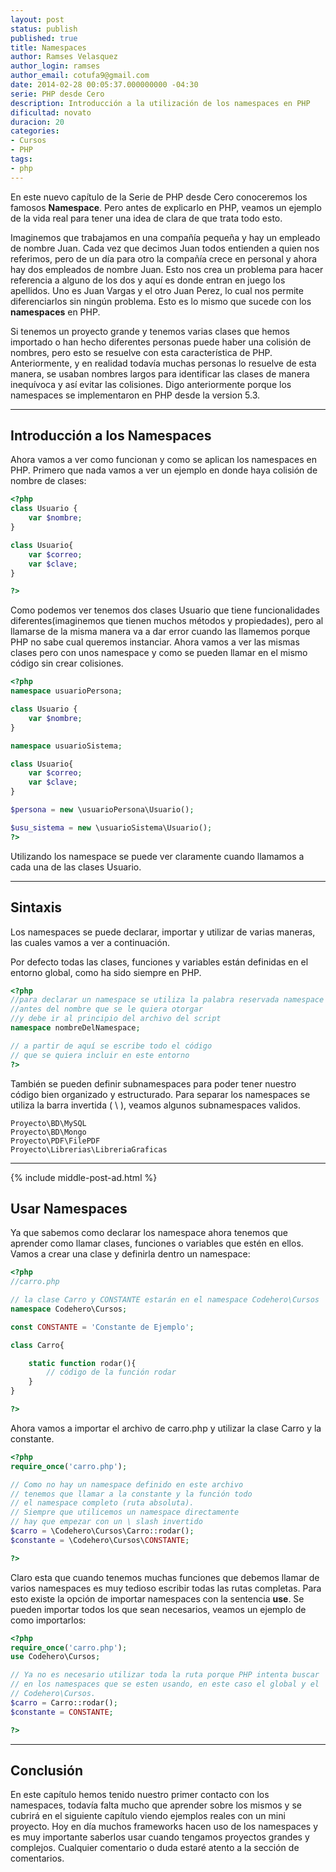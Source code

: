 ```yaml
---
layout: post
status: publish
published: true
title: Namespaces
author: Ramses Velasquez
author_login: ramses
author_email: cotufa9@gmail.com
date: 2014-02-28 00:05:37.000000000 -04:30
serie: PHP desde Cero
description: Introducción a la utilización de los namespaces en PHP
dificultad: novato
duracion: 20
categories:
- Cursos
- PHP
tags:
- php
---
```



<p>En este nuevo capítulo de la Serie de PHP desde Cero conoceremos los famosos <strong>Namespace</strong>. Pero antes de explicarlo en PHP, veamos un ejemplo de la vida real para tener una idea de clara de que trata todo esto.</p>

<p>Imaginemos que trabajamos en una compañía pequeña y hay un empleado de nombre Juan. Cada vez que decimos Juan todos entienden a quien nos referimos, pero de un día para otro la compañía crece en personal y ahora hay dos empleados de nombre Juan. Esto nos crea un problema para hacer referencia a alguno de los dos y aquí es donde entran en juego los apellidos. Uno es Juan Vargas y el otro Juan Perez, lo cual nos permite diferenciarlos sin ningún problema. Esto es lo mismo que sucede con los <strong>namespaces</strong> en PHP.</p>

<p>Si tenemos un proyecto grande y tenemos varias clases que hemos importado o han hecho diferentes personas puede haber una colisión de nombres, pero esto se resuelve con esta característica de PHP. Anteriormente, y en realidad todavía muchas personas lo resuelve de esta manera, se usaban nombres largos para identificar las clases de manera inequívoca y así evitar las colisiones. Digo anteriormente porque los namespaces se implementaron en PHP desde la version 5.3.</p>

<hr />

<h2>Introducción a los Namespaces</h2>

<p>Ahora vamos a ver como funcionan y como se aplican los namespaces en PHP. Primero que nada vamos a ver un ejemplo en donde haya colisión de nombre de clases:</p>

```php
<?php
class Usuario {
    var $nombre;
}

class Usuario{
    var $correo;
    var $clave;
}

?>
```


<p>Como podemos ver tenemos dos clases Usuario que tiene funcionalidades diferentes(imaginemos que tienen muchos métodos y propiedades), pero al llamarse de la misma manera va a dar error cuando las llamemos porque PHP no sabe cual queremos instanciar. Ahora vamos a ver las mismas clases pero con unos namespace y como se pueden llamar en el mismo código sin crear colisiones.</p>

```php
<?php
namespace usuarioPersona;

class Usuario {
    var $nombre;
}

namespace usuarioSistema;

class Usuario{
    var $correo;
    var $clave;
}

$persona = new \usuarioPersona\Usuario();

$usu_sistema = new \usuarioSistema\Usuario();
?>
```


<p>Utilizando los namespace se puede ver claramente cuando llamamos a cada una de las clases Usuario.</p>

<hr />

<h2>Sintaxis</h2>

<p>Los namespaces se puede declarar, importar y utilizar de varias maneras, las cuales vamos a ver a continuación.</p>

<p>Por defecto todas las clases, funciones y variables están definidas en el entorno global, como ha sido siempre en PHP.</p>

```php
<?php
//para declarar un namespace se utiliza la palabra reservada namespace
//antes del nombre que se le quiera otorgar
//y debe ir al principio del archivo del script
namespace nombreDelNamespace;

// a partir de aquí se escribe todo el código
// que se quiera incluir en este entorno
?>
```


<p>También se pueden definir subnamespaces para poder tener nuestro código bien organizado y estructurado. Para separar los namespaces se utiliza la barra invertida ( \ ), veamos algunos subnamespaces validos.</p>

```
Proyecto\BD\MySQL
Proyecto\BD\Mongo
Proyecto\PDF\FilePDF
Proyecto\Librerias\LibreriaGraficas
```


<hr />

{% include middle-post-ad.html %}

<h2>Usar Namespaces</h2>

<p>Ya que sabemos como declarar los namespace ahora tenemos que aprender como llamar clases, funciones o variables que estén en ellos. Vamos a crear una clase y definirla dentro un namespace:</p>

```php
<?php
//carro.php

// la clase Carro y CONSTANTE estarán en el namespace Codehero\Cursos
namespace Codehero\Cursos;

const CONSTANTE = 'Constante de Ejemplo';  

class Carro{

    static function rodar(){
        // código de la función rodar
    }
}

?>
```


<p>Ahora vamos a importar el archivo de carro.php y utilizar la clase Carro y la constante.</p>

```php
<?php
require_once('carro.php');  

// Como no hay un namespace definido en este archivo
// tenemos que llamar a la constante y la función todo
// el namespace completo (ruta absoluta).
// Siempre que utilicemos un namespace directamente
// hay que empezar con un \ slash invertido
$carro = \Codehero\Cursos\Carro::rodar();
$constante = \Codehero\Cursos\CONSTANTE;

?>
```


<p>Claro esta que cuando tenemos muchas funciones que debemos llamar de varios namespaces es muy tedioso escribir todas las rutas completas. Para esto existe la opción de importar namespaces con la sentencia <strong>use</strong>. Se pueden importar todos los que sean necesarios, veamos un ejemplo de como importarlos:</p>

```php
<?php
require_once('carro.php');  
use Codehero\Cursos;

// Ya no es necesario utilizar toda la ruta porque PHP intenta buscar
// en los namespaces que se esten usando, en este caso el global y el
// Codehero\Cursos.
$carro = Carro::rodar();
$constante = CONSTANTE;

?>
```


<hr />

<h2>Conclusión</h2>

<p>En este capítulo hemos tenido nuestro primer contacto con los namespaces, todavía falta mucho que aprender sobre los mismos y se cubrirá en el siguiente capítulo viendo ejemplos reales con un mini proyecto. Hoy en día muchos frameworks hacen uso de los namespaces y es muy importante saberlos usar cuando tengamos proyectos grandes y complejos. Cualquier comentario o duda estaré atento a la sección de comentarios.</p>
